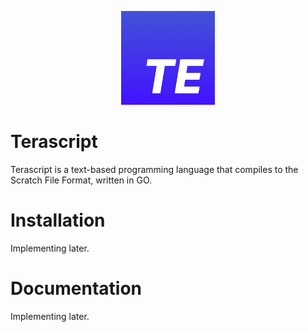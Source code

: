 

<p align="center">
    <img src="assets/logo.png" alt="drawing" width="150"/>
</p>


# Terascript

Terascript is a text-based programming language that compiles to the Scratch File Format, written in GO.

# Installation

Implementing later.

# Documentation

Implementing later.
